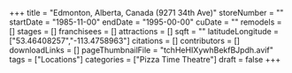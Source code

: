 +++
title = "Edmonton, Alberta, Canada (9271 34th Ave)"
storeNumber = ""
startDate = "1985-11-00"
endDate = "1995-00-00"
cuDate = ""
remodels = []
stages = []
franchisees = []
attractions = []
sqft = ""
latitudeLongitude = ["53.46408257","-113.4758963"]
citations = []
contributors = []
downloadLinks = []
pageThumbnailFile = "tchHeHIXywhBekfBJpdh.avif"
tags = ["Locations"]
categories = ["Pizza Time Theatre"]
draft = false
+++
